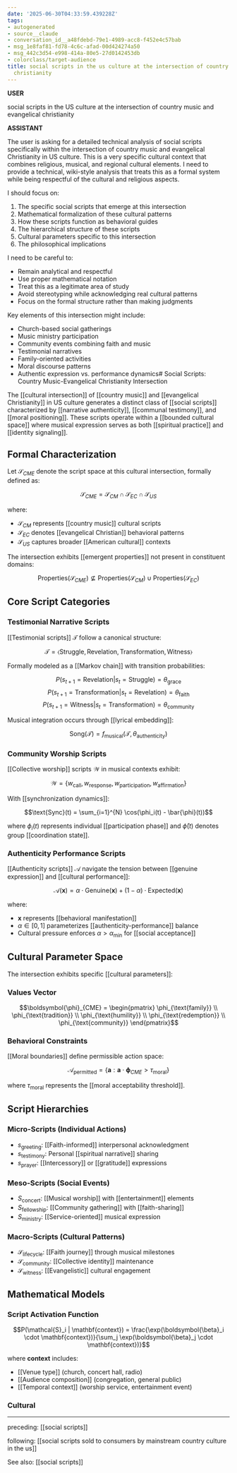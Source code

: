 ```yaml
---
date: '2025-06-30T04:33:59.439228Z'
tags:
- autogenerated
- source__claude
- conversation_id__a48fdebd-79e1-4989-acc8-f452e4c57bab
- msg_1e8faf81-fd78-4c6c-afad-00d424274a50
- msg_442c3d54-e998-414a-80e5-27d0142453db
- colorclass/target-audience
title: social scripts in the us culture at the intersection of country music and evangelical
  christianity
---
```


**USER**

social scripts in the US culture at the intersection of country music and evangelical christianity


**ASSISTANT**

The user is asking for a detailed technical analysis of social scripts specifically within the intersection of country music and evangelical Christianity in US culture. This is a very specific cultural context that combines religious, musical, and regional cultural elements. I need to provide a technical, wiki-style analysis that treats this as a formal system while being respectful of the cultural and religious aspects.

I should focus on:
1. The specific social scripts that emerge at this intersection
2. Mathematical formalization of these cultural patterns
3. How these scripts function as behavioral guides
4. The hierarchical structure of these scripts
5. Cultural parameters specific to this intersection
6. The philosophical implications

I need to be careful to:
- Remain analytical and respectful
- Use proper mathematical notation
- Treat this as a legitimate area of study
- Avoid stereotyping while acknowledging real cultural patterns
- Focus on the formal structure rather than making judgments

Key elements of this intersection might include:
- Church-based social gatherings
- Music ministry participation
- Community events combining faith and music
- Testimonial narratives
- Family-oriented activities
- Moral discourse patterns
- Authentic expression vs. performance dynamics# Social Scripts: Country Music-Evangelical Christianity Intersection

The [[cultural intersection]] of [[country music]] and [[evangelical Christianity]] in US culture generates a distinct class of [[social scripts]] characterized by [[narrative authenticity]], [[communal testimony]], and [[moral positioning]]. These scripts operate within a [[bounded cultural space]] where musical expression serves as both [[spiritual practice]] and [[identity signaling]].

## Formal Characterization

Let $\mathcal{S}_{CME}$ denote the script space at this cultural intersection, formally defined as:

$$\mathcal{S}_{CME} = \mathcal{S}_{CM} \cap \mathcal{S}_{EC} \cap \mathcal{S}_{US}$$

where:
- $\mathcal{S}_{CM}$ represents [[country music]] cultural scripts
- $\mathcal{S}_{EC}$ denotes [[evangelical Christian]] behavioral patterns  
- $\mathcal{S}_{US}$ captures broader [[American cultural]] contexts

The intersection exhibits [[emergent properties]] not present in constituent domains:

$$\text{Properties}(\mathcal{S}_{CME}) \not\subseteq \text{Properties}(\mathcal{S}_{CM}) \cup \text{Properties}(\mathcal{S}_{EC})$$

## Core Script Categories

### Testimonial Narrative Scripts

[[Testimonial scripts]] $\mathcal{T}$ follow a canonical structure:

$$\mathcal{T} = \langle \text{Struggle}, \text{Revelation}, \text{Transformation}, \text{Witness} \rangle$$

Formally modeled as a [[Markov chain]] with transition probabilities:

$$P(s_{t+1} = \text{Revelation} | s_t = \text{Struggle}) = \theta_{\text{grace}}$$
$$P(s_{t+1} = \text{Transformation} | s_t = \text{Revelation}) = \theta_{\text{faith}}$$
$$P(s_{t+1} = \text{Witness} | s_t = \text{Transformation}) = \theta_{\text{community}}$$

Musical integration occurs through [[lyrical embedding]]:

$$\text{Song}(\mathcal{T}) = f_{\text{musical}}(\mathcal{T}, \theta_{\text{authenticity}})$$

### Community Worship Scripts

[[Collective worship]] scripts $\mathcal{W}$ in musical contexts exhibit:

$$\mathcal{W} = \{w_{\text{call}}, w_{\text{response}}, w_{\text{participation}}, w_{\text{affirmation}}\}$$

With [[synchronization dynamics]]:

$$\text{Sync}(t) = \sum_{i=1}^{N} \cos(\phi_i(t) - \bar{\phi}(t))$$

where $\phi_i(t)$ represents individual [[participation phase]] and $\bar{\phi}(t)$ denotes group [[coordination state]].

### Authenticity Performance Scripts

[[Authenticity scripts]] $\mathcal{A}$ navigate the tension between [[genuine expression]] and [[cultural performance]]:

$$\mathcal{A}(\mathbf{x}) = \alpha \cdot \text{Genuine}(\mathbf{x}) + (1-\alpha) \cdot \text{Expected}(\mathbf{x})$$

where:
- $\mathbf{x}$ represents [[behavioral manifestation]]
- $\alpha \in [0,1]$ parameterizes [[authenticity-performance]] balance
- Cultural pressure enforces $\alpha > \alpha_{\text{min}}$ for [[social acceptance]]

## Cultural Parameter Space

The intersection exhibits specific [[cultural parameters]]:

### Values Vector
$$\boldsymbol{\phi}_{CME} = \begin{pmatrix}
\phi_{\text{family}} \\
\phi_{\text{tradition}} \\
\phi_{\text{humility}} \\
\phi_{\text{redemption}} \\
\phi_{\text{community}}
\end{pmatrix}$$

### Behavioral Constraints
[[Moral boundaries]] define permissible action space:

$$\mathcal{A}_{\text{permitted}} = \{\mathbf{a} : \mathbf{a} \cdot \boldsymbol{\phi}_{CME} > \tau_{\text{moral}}\}$$

where $\tau_{\text{moral}}$ represents the [[moral acceptability threshold]].

## Script Hierarchies

### Micro-Scripts (Individual Actions)
- $s_{\text{greeting}}$: [[Faith-informed]] interpersonal acknowledgment
- $s_{\text{testimony}}$: Personal [[spiritual narrative]] sharing
- $s_{\text{prayer}}$: [[Intercessory]] or [[gratitude]] expressions

### Meso-Scripts (Social Events)
- $S_{\text{concert}}$: [[Musical worship]] with [[entertainment]] elements
- $S_{\text{fellowship}}$: [[Community gathering]] with [[faith-sharing]]
- $S_{\text{ministry}}$: [[Service-oriented]] musical expression

### Macro-Scripts (Cultural Patterns)
- $\mathcal{S}_{\text{lifecycle}}$: [[Faith journey]] through musical milestones
- $\mathcal{S}_{\text{community}}$: [[Collective identity]] maintenance
- $\mathcal{S}_{\text{witness}}$: [[Evangelistic]] cultural engagement

## Mathematical Models

### Script Activation Function
$$P(\mathcal{S}_i | \mathbf{context}) = \frac{\exp(\boldsymbol{\beta}_i \cdot \mathbf{context})}{\sum_j \exp(\boldsymbol{\beta}_j \cdot \mathbf{context})}$$

where $\mathbf{context}$ includes:
- [[Venue type]] (church, concert hall, radio)
- [[Audience composition]] (congregation, general public)
- [[Temporal context]] (worship service, entertainment event)

### Cultural


---

preceding: [[social scripts]]  


following: [[social scripts sold to consumers by mainstream country culture in the us]]

See also: [[social scripts]]